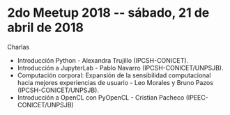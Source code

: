 # 2do Meetup 2018 -- sábado, 21 de abril de 2018

Charlas

- Introducción Python - Alexandra Trujillo (IPCSH-CONICET).
- Introducción a JupyterLab - Pablo Navarro (IPCSH-CONICET/UNPSJB).
- Computación corporal: Expansión de la sensibilidad computacional hacia mejores experiencias de usuario - Leo Morales y Bruno Pazos (IPCSH-CONICET/UNPSJB).
- Introducción a OpenCL con PyOpenCL - Cristian Pacheco (IPEEC-CONICET/UNPSJB)
